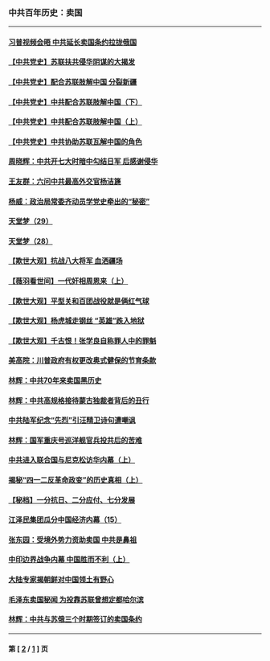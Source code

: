### 中共百年历史：卖国
---
#### [习普视频会晤 中共延长卖国条约拉拢俄国](../../pages/nf1176117/n13060971.md?10220430) 
#### [【中共党史】苏联扶共侵华阴谋的大揭发](../../pages/nf1176117/n13056050.md?10220430) 
#### [【中共党史】配合苏联肢解中国 分裂新疆](../../pages/nf1176117/n13040700.md?10220430) 
#### [【中共党史】中共配合苏联肢解中国（下）](../../pages/nf1176117/n13035660.md?10220430) 
#### [【中共党史】中共配合苏联肢解中国（上）](../../pages/nf1176117/n13030262.md?10220430) 
#### [【中共党史】中共协助苏联瓦解中国的角色](../../pages/nf1176117/n13018109.md?10220430) 
#### [周晓辉：中共开七大时暗中勾结日军 后感谢侵华](../../pages/nf1176117/n12921960.md?10220430) 
#### [王友群：六问中共最高外交官杨洁篪](../../pages/nf1176117/n12836495.md?10220430) 
#### [杨威：政治局常委齐动员学党史牵出的“秘密”](../../pages/nf1176117/n12764642.md?10220430) 
#### [天堂梦（29）](../../pages/nf1176117/n12408465.md?10220430) 
#### [天堂梦（28）](../../pages/nf1176117/n12408309.md?10220430) 
#### [【欺世大观】抗战八大将军 血洒疆场](../../pages/nf1176117/n12357044.md?10220430) 
#### [【薇羽看世间】一代奸相周恩来（上）](../../pages/nf1176117/n12401109.md?10220430) 
#### [【欺世大观】平型关和百团战役就是俩红气球](../../pages/nf1176117/n12359157.md?10220430) 
#### [【欺世大观】杨虎城走钢丝 “英雄”跌入地狱](../../pages/nf1176117/n12358840.md?10220430) 
#### [【欺世大观】千古恨！张学良自称罪人中的罪魁](../../pages/nf1176117/n12358629.md?10220430) 
#### [美高院：川普政府有权更改奥式健保的节育条款](../../pages/nf1176117/n12242171.md?10220430) 
#### [林辉：中共70年来卖国黑历史](../../pages/nf1176117/n11552181.md?10220430) 
#### [林辉：中共高规格接待蒙古独裁者背后的丑行](../../pages/nf1176117/n11225005.md?10220430) 
#### [中共陆军纪念“先烈”引汪精卫诗句遭嘲讽](../../pages/nf1176117/n11153345.md?10220430) 
#### [林辉：国军重庆号巡洋舰官兵投共后的苦难](../../pages/nf1176117/n10997801.md?10220430) 
#### [中共进入联合国与尼克松访华内幕（上）](../../pages/nf1176117/n10138788.md?10220430) 
#### [揭秘“四一二反革命政变”的历史真相（上）](../../pages/nf1176117/n9996650.md?10220430) 
#### [【秘档】一分抗日、二分应付、七分发展](../../pages/nf1176117/n9331484.md?10220430) 
#### [江泽民集团瓜分中国经济内幕（15）](../../pages/nf1176117/n9268584.md?10220430) 
#### [张东园：受境外势力资助卖国 中共是鼻祖](../../pages/nf1176117/n9272480.md?10220430) 
#### [中印边界战争内幕 中国胜而不利（上）](../../pages/nf1176117/n9252458.md?10220430) 
#### [大陆专家揭朝鲜对中国领土有野心](../../pages/nf1176117/n9074056.md?10220430) 
#### [毛泽东卖国秘闻 为投靠苏联曾想定都哈尔滨](../../pages/nf1176117/n9058631.md?10220430) 
#### [林辉：中共与苏俄三个时期签订的卖国条约](../../pages/nf1176117/n9036062.md?10220430) 

---
#### 第 [ [2](./2.md?10220430) / [1](./1.md?10220430) ] 页
